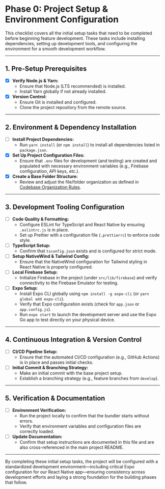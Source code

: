 # Phase 0: Project Setup & Environment Configuration

This checklist covers all the initial setup tasks that need to be completed before beginning feature development. These tasks include installing dependencies, setting up development tools, and configuring the environment for a smooth development workflow.

---

## 1. Pre-Setup Prerequisites
- [x] **Verify Node.js & Yarn:**  
  - Ensure that Node.js (LTS recommended) is installed.
  - Install Yarn globally if not already installed.
- [x] **Version Control:**  
  - Ensure Git is installed and configured.
  - Clone the project repository from the remote source.

---

## 2. Environment & Dependency Installation
- [ ] **Install Project Dependencies:**  
  - Run `yarn install` (or `npm install`) to install all dependencies listed in `package.json`.
- [x] **Set Up Project Configuration Files:**  
  - Ensure that `.env` files for development (and testing) are created and populated with necessary environment variables (e.g., Firebase configuration, API keys, etc.).
- [x] **Create a Base Folder Structure:**  
  - Review and adjust the file/folder organization as defined in [Codebase Organization Rules](../rules/codebase-organization-rules.md).

---

## 3. Development Tooling Configuration
- [ ] **Code Quality & Formatting:**  
  - Configure ESLint for TypeScript and React Native by ensuring `.eslintrc.js` is in place.
  - Set up Prettier with a configuration file (`.prettierrc`) to enforce code style.
- [ ] **TypeScript Setup:**  
  - Confirm that `tsconfig.json` exists and is configured for strict mode.
- [ ] **Setup NativeWind & Tailwind Config:**  
  - Ensure that the NativeWind configuration for Tailwind styling in React Native is properly configured.
- [ ] **Local Firebase Setup:**  
  - Initialize Firebase in the project (under `src/lib/firebase`) and verify connectivity to the Firebase Emulator for testing.
- [ ] **Expo Setup:**  
  - Install Expo CLI globally using `npm install -g expo-cli` (or `yarn global add expo-cli`).
  - Verify that Expo configuration exists (check for `app.json` or `app.config.js`).
  - Run `expo start` to launch the development server and use the Expo Go app to test directly on your physical device.

---

## 4. Continuous Integration & Version Control
- [ ] **CI/CD Pipeline Setup:**  
  - Ensure that the automated CI/CD configuration (e.g., GitHub Actions) is in place and passes initial checks.
- [ ] **Initial Commit & Branching Strategy:**  
  - Make an initial commit with the base project setup.
  - Establish a branching strategy (e.g., feature branches from `develop`).

---

## 5. Verification & Documentation
- [ ] **Environment Verification:**  
  - Run the project locally to confirm that the bundler starts without errors.
  - Verify that environment variables and configuration files are correctly loaded.
- [ ] **Update Documentation:**  
  - Confirm that setup instructions are documented in this file and are also cross-referenced in the main project README.

---

By completing these initial setup tasks, the project will be configured with a standardized development environment—including critical Expo configuration for our React Native app—ensuring consistency across development efforts and laying a strong foundation for the building phases that follow.